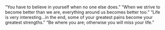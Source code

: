 “You have to believe in yourself when no one else does.”
“When we strive to become better than we are, everything around us becomes better too.”
“Life is very interesting…in the end, some of your greatest pains become your greatest strengths.”
“Be where you are; otherwise you will miss your life.”
